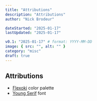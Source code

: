 ```yaml
---
title: "Attributions"
description: "Attributions"
author: "Nick Brodeur"

dateStarted: "2025-01-17"
lastUpdated: "2025-01-17"

v0.1: "2025-01-17" # format: YYYY-MM-DD
image: { src: "", alt: "" }
category: "misc"
draft: true
---
```


## Attributions

- [Flexoki](https://www.flexoki.com/) color palette
- [Young Serif](https://fontsource.org/) font
